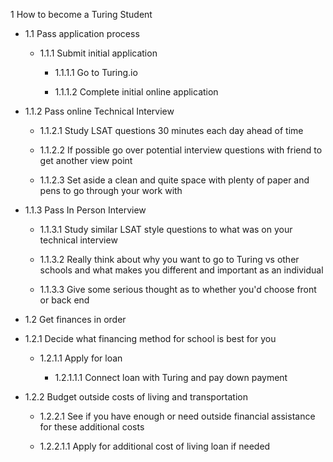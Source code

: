 1 How to become a Turing Student

  * 1.1 Pass application process

    * 1.1.1 Submit initial application

       * 1.1.1.1 Go to Turing.io

      * 1.1.1.2 Complete initial online application

   * 1.1.2 Pass online Technical Interview

      * 1.1.2.1 Study LSAT questions 30 minutes each day ahead of time

      * 1.1.2.2 If possible go over potential interview questions with friend to get another view point

      * 1.1.2.3 Set aside a clean and quite space with plenty of paper and pens to go through your work with

   * 1.1.3 Pass In Person Interview

      * 1.1.3.1 Study similar LSAT style questions to what was on your technical interview

      * 1.1.3.2 Really think about why you want to go to Turing vs other schools and what makes you different and important as an individual

      * 1.1.3.3 Give some serious thought as to whether you'd choose front or back end

  * 1.2 Get finances in order

   * 1.2.1 Decide what financing method for school is best for you

      * 1.2.1.1 Apply for loan

        * 1.2.1.1.1 Connect loan with Turing and pay down payment

   * 1.2.2 Budget outside costs of living and transportation

      *  1.2.2.1 See if you have enough or need outside financial assistance for these additional costs

        * 1.2.2.1.1 Apply for additional cost of living loan if needed
